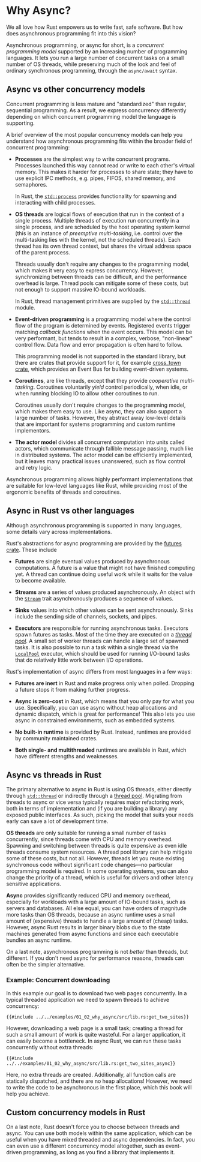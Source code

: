 # Why Async?

We all love how Rust empowers us to write fast, safe software.
But how does asynchronous programming fit into this vision?

Asynchronous programming, or async for short, is a _concurrent programming model_
supported by an increasing number of programming languages.
It lets you run a large number of concurrent
tasks on a small number of OS threads, while preserving much of the
look and feel of ordinary synchronous programming, through the
`async/await` syntax.

## Async vs other concurrency models

Concurrent programming is less mature and "standardized" than
regular, sequential programming. As a result, we express concurrency
differently depending on which concurrent programming model
the language is supporting.

A brief overview of the most popular concurrency models can help
you understand how asynchronous programming fits within the broader
field of concurrent programming:

- **Processes** are the simplest way to write concurrent programs. Processes
  launched this way cannot read or write to each other's virtual memory. This
  makes it harder for processes to share state; they have to use explicit IPC
  methods, e.g. pipes, FIFOS, shared memory, and semaphores.

  In Rust, the [`std::process`](https://doc.rust-lang.org/std/process/index.html)
  provides functionality for spawning and interacting with child processes.


- **OS threads** are logical flows of execution that run in the context of a
  single process. Multiple threads of execution run concurrently in a single
  process, and are scheduled by the host operating system kernel (this is an
  instance of _preemptive multi-tasking_, i.e. control over the multi-tasking
  lies with the kernel, not the scheduled threads). Each thread has its own
  thread context, but shares the virtual address space of the parent process. 

  Threads usually don't require any changes to the programming model, which
  makes it very easy to express concurrency. However, synchronizing between
  threads can be difficult, and the performance overhead is large. Thread pools
  can mitigate some of these costs, but not enough to support massive IO-bound 
  workloads.

  In Rust, thread management primitives are supplied by the 
  [`std::thread`](https://doc.rust-lang.org/std/thread/) module.

- **Event-driven programming** is a programming model where the control flow of
  the program is determined by events. Registered events trigger matching 
  _callback functions_ when the event occurs. This model can be very performant,
  but tends to result in a complex, verbose, "non-linear" control flow. Data 
  flow and error propagation is often hard to follow.

  This programming model is not supported in the standard library, but there are
  crates that provide support for it, for example
  [cross_town crate](https://docs.rs/crosstown_bus/latest/crosstown_bus/), which
  provides an Event Bus for building event-driven systems.

- **Coroutines**, are like threads, except that they provide _cooperative multi-
  tasking_. Coroutines voluntarily _yield_ control periodically, when idle, or
  when running blocking IO to allow other coroutines to run.

  Coroutines usually don't require changes to the programming model, which makes
  them easy to use. Like async, they can also support a large number of tasks.
  However, they abstract away low-level details that are important for systems
  programming and custom runtime implementors.

- **The actor model** divides all concurrent computation into units called
  actors, which communicate through fallible message passing, much like
  in distributed systems. The actor model can be efficiently implemented, but it
  leaves many practical issues unanswered, such as flow control and retry logic.

Asynchronous programming allows highly performant implementations that are
suitable for low-level languages like Rust, while providing most of the
ergonomic benefits of threads and coroutines.

## Async in Rust vs other languages

Although asynchronous programming is supported in many languages, some details
vary across implementations.

Rust's abstractions for async programming are provided by the
[futures crate](https://docs.rs/futures/latest/futures/). These include

- **Futures** are single eventual values produced by asynchronous computations.
  A future is a value that might not have finished computing yet. A thread can
  continue doing useful work while it waits for the value to become available.

- **Streams** are a series of values produced asynchronously. An object with the
  [`Stream`](https://docs.rs/futures/latest/futures/stream/trait.Stream.html)
  trait asynchronously produces a sequence of values.

- **Sinks** values into which other values can be sent asynchronously. Sinks
  include the sending side of channels, sockets, and pipes.

- **Executors** are responsible for running asynchronous tasks. Executors spawn
  futures as tasks. Most of the time they are executed on a
  [_thread pool_](https://docs.rs/futures/latest/futures/executor/struct.ThreadPool.html).
  A small set of worker threads can handle a large set of spawned tasks. It is
  also possible to run a task within a single thread via the
  [`LocalPool`](https://docs.rs/futures/latest/futures/executor/struct.LocalPool.html)
  executor, which should be used for running I/O-bound tasks that do relatively
  little work between I/O operations.

Rust's implementation of async differs from most languages in a few ways:

- **Futures are inert** in Rust and make progress only when polled. Dropping a
  future stops it from making further progress.

- **Async is zero-cost** in Rust, which means that you only pay for what you use.
  Specifically, you can use async without heap allocations and dynamic dispatch,
  which is great for performance!
  This also lets you use async in constrained environments, such as embedded systems.

- **No built-in runtime** is provided by Rust. Instead, runtimes are provided by
  community maintained crates.

- **Both single- and multithreaded** runtimes are available in Rust, which have
  different strengths and weaknesses.

## Async vs threads in Rust

The primary alternative to async in Rust is using OS threads, either directly
through [`std::thread`](https://doc.rust-lang.org/std/thread/) or indirectly
through a [thread pool](https://docs.rs/threadpool/latest/threadpool/).
Migrating from threads to async or vice versa typically requires major
refactoring work, both in terms of implementation and (if you are building a
library) any exposed public interfaces. As such, picking the model that suits
your needs early can save a lot of development time.

**OS threads** are only suitable for running a small number of tasks
concurrently, since threads come with CPU and memory overhead. Spawning and
switching between threads is quite expensive as even idle threads consume system
resources. A thread pool library can help mitigate some of these costs, but not
all. However, threads let you reuse existing synchronous code without significant
code changes—no particular programming model is required. In some operating
systems, you can also change the priority of a thread, which is useful for 
drivers and other latency sensitive applications.

**Async** provides significantly reduced CPU and memory overhead, especially for
workloads with a large amount of IO-bound tasks, such as servers and databases.
All else equal, you can have orders of magnitude more tasks than OS threads,
because an async runtime uses a small amount of (expensive) threads to handle
a large amount of (cheap) tasks. However, async Rust results in larger binary
blobs due to the state machines generated from async functions and since each
executable bundles an async runtime.

On a last note, asynchronous programming is not _better_ than threads, but
different. If you don't need async for performance reasons, threads can often be
the simpler alternative.

### Example: Concurrent downloading

In this example our goal is to download two web pages concurrently.
In a typical threaded application we need to spawn threads
to achieve concurrency:

```rust,ignore
{{#include ../../examples/01_02_why_async/src/lib.rs:get_two_sites}}
```

However, downloading a web page is a small task; creating a thread
for such a small amount of work is quite wasteful. For a larger application, it
can easily become a bottleneck. In async Rust, we can run these tasks
concurrently without extra threads:

```rust,ignore
{{#include ../../examples/01_02_why_async/src/lib.rs:get_two_sites_async}}
```

Here, no extra threads are created. Additionally, all function calls are statically
dispatched, and there are no heap allocations!
However, we need to write the code to be asynchronous in the first place,
which this book will help you achieve.

## Custom concurrency models in Rust

On a last note, Rust doesn't force you to choose between threads and async.
You can use both models within the same application, which can be
useful when you have mixed threaded and async dependencies.
In fact, you can even use a different concurrency model altogether,
such as event-driven programming, as long as you find a library that
implements it.
